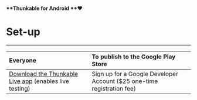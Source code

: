 #### **Thunkable for Android **❤

# **Set-up**

---

| Everyone | To publish to the Google Play Store |
| :--- | :--- |
| [Download the Thunkable Live app](https://play.google.com/store/apps/details?id=com.thunkable.appinventor.aicompanion3&hl=en) \(enables live testing\) | Sign up for a Google Developer Account \($25 one-time registration fee\) |



